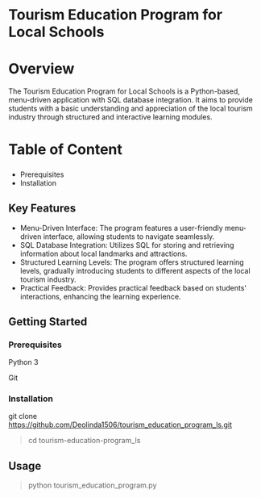 # **Tourism Education Program for Local Schools**

# **Overview**

The Tourism Education Program for Local Schools is a Python-based, menu-driven application with SQL database integration. It aims to provide students with a basic understanding and appreciation of the local tourism industry through structured and interactive learning modules.


# **Table of Content** 
##### <Key Features>
##### <Getting Started>
- Prerequisites
- Installation
##### <Usage>



## **Key Features** 

- Menu-Driven Interface: The program features a user-friendly menu-driven interface, allowing students to navigate seamlessly.
- SQL Database Integration: Utilizes SQL for storing and retrieving information about local landmarks and attractions.
- Structured Learning Levels: The program offers structured learning levels, gradually introducing students to different aspects of the local tourism industry.
- Practical Feedback: Provides practical feedback based on students' interactions, enhancing the learning experience.

## **Getting Started**

### Prerequisites

Python 3

Git

### Installation

git clone <https://github.com/Deolinda1506/tourism_education_program_ls.git>

   > cd tourism-education-program_ls

   ## **Usage**

   > python tourism_education_program.py


   




